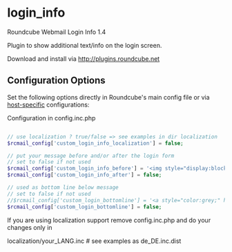login_info
==========

Roundcube Webmail Login Info 1.4

Plugin to show additional text/info on the login screen.

Download and install via http://plugins.roundcube.net

Configuration Options
---------------------

Set the following options directly in Roundcube's main config file or via 
[host-specific](http://trac.roundcube.net/wiki/Howto_Config/Multidomains) configurations:


Configuration in config.inc.php
```php

// use localization ? true/false => see examples in dir localization
$rcmail_config['custom_login_info_localization'] = false;

// put your message before and/or after the login form
// set to false if not used
$rcmail_config['custom_login_info_before'] = '<img style="display:block;margin-left:auto;margin-right:auto;" src="plugins/login_info/images/plugin_login_info.png" />';
$rcmail_config['custom_login_info_after'] = false;

// used as bottom line below message
// set to false if not used
//$rcmail_config['custom_login_bottomline'] = '<a style="color:grey;" href="http://www.your-dmain.world">This service is managed by YOU</a>';
$rcmail_config['custom_login_bottomline'] = false;
```

If you are using localization support remove config.inc.php and do your changes only in

localization/your_LANG.inc    # see examples as de_DE.inc.dist

